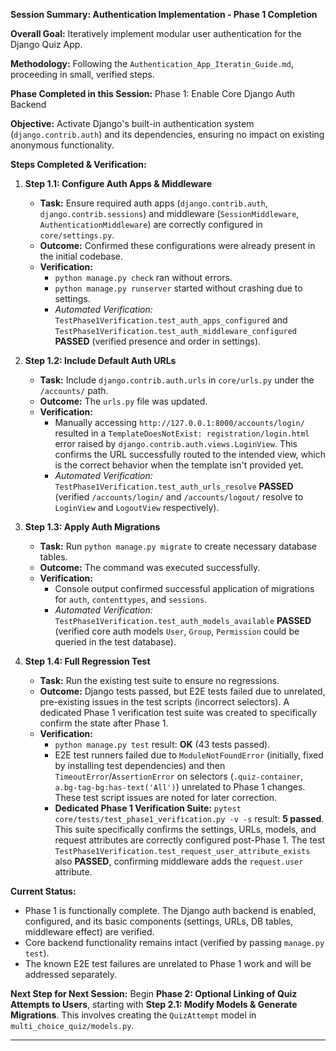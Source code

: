 **Session Summary: Authentication Implementation - Phase 1 Completion**

**Overall Goal:** Iteratively implement modular user authentication for the Django Quiz App.

**Methodology:** Following the `Authentication_App_Iteratin_Guide.md`, proceeding in small, verified steps.

**Phase Completed in this Session:** Phase 1: Enable Core Django Auth Backend

**Objective:** Activate Django's built-in authentication system (`django.contrib.auth`) and its dependencies, ensuring no impact on existing anonymous functionality.

**Steps Completed & Verification:**

1.  **Step 1.1: Configure Auth Apps & Middleware**

    - **Task:** Ensure required auth apps (`django.contrib.auth`, `django.contrib.sessions`) and middleware (`SessionMiddleware`, `AuthenticationMiddleware`) are correctly configured in `core/settings.py`.
    - **Outcome:** Confirmed these configurations were already present in the initial codebase.
    - **Verification:**
      - `python manage.py check` ran without errors.
      - `python manage.py runserver` started without crashing due to settings.
      - _Automated Verification:_ `TestPhase1Verification.test_auth_apps_configured` and `TestPhase1Verification.test_auth_middleware_configured` **PASSED** (verified presence and order in settings).

2.  **Step 1.2: Include Default Auth URLs**

    - **Task:** Include `django.contrib.auth.urls` in `core/urls.py` under the `/accounts/` path.
    - **Outcome:** The `urls.py` file was updated.
    - **Verification:**
      - Manually accessing `http://127.0.0.1:8000/accounts/login/` resulted in a `TemplateDoesNotExist: registration/login.html` error raised by `django.contrib.auth.views.LoginView`. This confirms the URL successfully routed to the intended view, which is the correct behavior when the template isn't provided yet.
      - _Automated Verification:_ `TestPhase1Verification.test_auth_urls_resolve` **PASSED** (verified `/accounts/login/` and `/accounts/logout/` resolve to `LoginView` and `LogoutView` respectively).

3.  **Step 1.3: Apply Auth Migrations**

    - **Task:** Run `python manage.py migrate` to create necessary database tables.
    - **Outcome:** The command was executed successfully.
    - **Verification:**
      - Console output confirmed successful application of migrations for `auth`, `contenttypes`, and `sessions`.
      - _Automated Verification:_ `TestPhase1Verification.test_auth_models_available` **PASSED** (verified core auth models `User`, `Group`, `Permission` could be queried in the test database).

4.  **Step 1.4: Full Regression Test**
    - **Task:** Run the existing test suite to ensure no regressions.
    - **Outcome:** Django tests passed, but E2E tests failed due to unrelated, pre-existing issues in the test scripts (incorrect selectors). A dedicated Phase 1 verification test suite was created to specifically confirm the state after Phase 1.
    - **Verification:**
      - `python manage.py test` result: **OK** (43 tests passed).
      - E2E test runners failed due to `ModuleNotFoundError` (initially, fixed by installing test dependencies) and then `TimeoutError`/`AssertionError` on selectors (`.quiz-container`, `a.bg-tag-bg:has-text('All')`) unrelated to Phase 1 changes. These test script issues are noted for later correction.
      - **Dedicated Phase 1 Verification Suite:** `pytest core/tests/test_phase1_verification.py -v -s` result: **5 passed**. This suite specifically confirms the settings, URLs, models, and request attributes are correctly configured post-Phase 1. The test `TestPhase1Verification.test_request_user_attribute_exists` also **PASSED**, confirming middleware adds the `request.user` attribute.

**Current Status:**

- Phase 1 is functionally complete. The Django auth backend is enabled, configured, and its basic components (settings, URLs, DB tables, middleware effect) are verified.
- Core backend functionality remains intact (verified by passing `manage.py test`).
- The known E2E test failures are unrelated to Phase 1 work and will be addressed separately.

**Next Step for Next Session:** Begin **Phase 2: Optional Linking of Quiz Attempts to Users**, starting with **Step 2.1: Modify Models & Generate Migrations**. This involves creating the `QuizAttempt` model in `multi_choice_quiz/models.py`.

---
